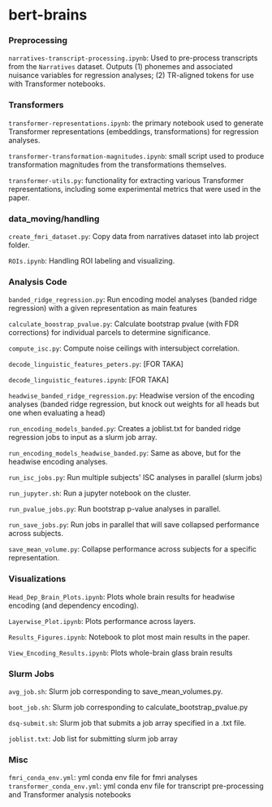 # bert-brains

### Preprocessing
`narratives-transcript-processing.ipynb`: Used to pre-process transcripts from the `Narratives` dataset. Outputs (1) phonemes and associated nuisance variables for regression analyses; (2) TR-aligned tokens for use with Transformer notebooks.

### Transformers
`transformer-representations.ipynb`: the primary notebook used to generate Transformer representations (embeddings, transformations) for regression analyses.  

`transformer-transformation-magnitudes.ipynb`: small script used to produce transformation magnitudes from the transformations themselves.  

`transformer-utils.py`: functionality for extracting various Transformer representations, including some experimental metrics that were used in the paper.  

### data_moving/handling
`create_fmri_dataset.py`: Copy data from narratives dataset into lab project folder. 

`ROIs.ipynb`: Handling ROI labeling and visualizing. 

### Analysis Code
`banded_ridge_regression.py`: Run encoding model analyses (banded ridge regression) with a given representation as main features 

`calculate_boostrap_pvalue.py`: Calculate bootstrap pvalue (with FDR corrections) for individual parcels to determine significance. 

`compute_isc.py`: Compute noise ceilings with intersubject correlation. 

`decode_linguistic_features_peters.py`: [FOR TAKA]

`decode_linguistic_features.ipynb`: [FOR TAKA]

`headwise_banded_ridge_regression.py`: Headwise version of the encoding analyses (banded ridge regression, but knock out weights for all heads but one when evaluating a head)

`run_encoding_models_banded.py`: Creates a joblist.txt for banded ridge regression jobs to input as a slurm job array. 

`run_encoding_models_headwise_banded.py`: Same as above, but for the headwise encoding analyses. 

`run_isc_jobs.py`: Run multiple subjects' ISC analyses in parallel (slurm jobs)

`run_jupyter.sh`: Run a jupyter notebook on the cluster. 

`run_pvalue_jobs.py`: Run bootstrap p-value analyses in parallel. 

`run_save_jobs.py`: Run jobs in parallel that will save collapsed performance across subjects. 

`save_mean_volume.py`: Collapse performance across subjects for a specific representation. 



### Visualizations
`Head_Dep_Brain_Plots.ipynb`: Plots whole brain results for headwise encoding (and dependency encoding).

`Layerwise_Plot.ipynb`: Plots performance across layers. 

`Results_Figures.ipynb`: Notebook to plot most main results in the paper. 

`View_Encoding_Results.ipynb`: Plots whole-brain glass brain results 

### Slurm Jobs
`avg_job.sh`: Slurm job corresponding to save_mean_volumes.py.

`boot_job.sh`: Slurm job corresponding to calculate_bootstrap_pvalue.py

`dsq-submit.sh`: Slurm job that submits a job array specified in a .txt file.

`joblist.txt`: Job list for submitting slurm job array


### Misc
`fmri_conda_env.yml`: yml conda env file for fmri analyses  
`transformer_conda_env.yml`: yml conda env file for transcript pre-processing and Transformer analysis notebooks
